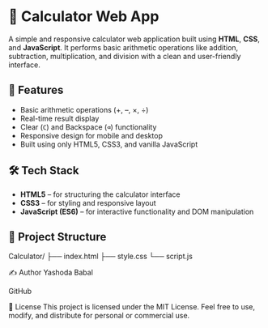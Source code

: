 # 🔢 Calculator Web App

A simple and responsive calculator web application built using **HTML**, **CSS**, and **JavaScript**. 
It performs basic arithmetic operations like addition, subtraction, multiplication, and division with a clean and user-friendly interface.



## 🚀 Features

- Basic arithmetic operations (+, –, ×, ÷)
- Real-time result display
- Clear (`C`) and Backspace (`⌫`) functionality
- Responsive design for mobile and desktop
- Built using only HTML5, CSS3, and vanilla JavaScript





## 🛠️ Tech Stack

- **HTML5** – for structuring the calculator interface
- **CSS3** – for styling and responsive layout
- **JavaScript (ES6)** – for interactive functionality and DOM manipulation



## 📁 Project Structure
Calculator/
├── index.html
├── style.css
└── script.js

✍️ Author
Yashoda Babal

GitHub

📄 License
This project is licensed under the MIT License.
Feel free to use, modify, and distribute for personal or commercial use.

